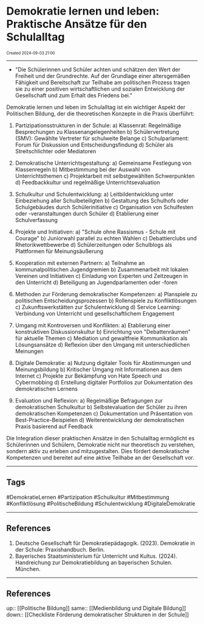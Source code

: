 # Demokratie lernen und leben: Praktische Ansätze für den Schulalltag
<span style="font-size:10;"> Created 2024-09-03 21:00 </span>

---
* "Die Schülerinnen und Schüler achten und schätzen den Wert der Freiheit und der Grundrechte. Auf der Grundlage einer altersgemäßen Fähigkeit und Bereitschaft zur Teilhabe am politischen Prozess tragen sie zu einer positiven wirtschaftlichen und sozialen Entwicklung der Gesellschaft und zum Erhalt des Friedens bei."

Demokratie lernen und leben im Schulalltag ist ein wichtiger Aspekt der Politischen Bildung, der die theoretischen Konzepte in die Praxis überführt:

1. Partizipationsstrukturen in der Schule:
   a) Klassenrat: Regelmäßige Besprechungen zu Klassenangelegenheiten
   b) Schülervertretung (SMV): Gewählte Vertreter für schulweite Belange
   c) Schulparlament: Forum für Diskussion und Entscheidungsfindung
   d) Schüler als Streitschlichter oder Mediatoren

2. Demokratische Unterrichtsgestaltung:
   a) Gemeinsame Festlegung von Klassenregeln
   b) Mitbestimmung bei der Auswahl von Unterrichtsthemen
   c) Projektarbeit mit selbstgewählten Schwerpunkten
   d) Feedbackkultur und regelmäßige Unterrichtsevaluation

3. Schulkultur und Schulentwicklung:
   a) Leitbildentwicklung unter Einbeziehung aller Schulbeteiligten
   b) Gestaltung des Schulhofs oder Schulgebäudes durch Schülerinitiative
   c) Organisation von Schulfesten oder -veranstaltungen durch Schüler
   d) Etablierung einer Schulverfassung

4. Projekte und Initiativen:
   a) "Schule ohne Rassismus - Schule mit Courage"
   b) Juniorwahl parallel zu echten Wahlen
   c) Debattierclubs und Rhetorikwettbewerbe
   d) Schülerzeitungen oder Schulblogs als Plattformen für Meinungsäußerung

5. Kooperation mit externen Partnern:
   a) Teilnahme an kommunalpolitischen Jugendgremien
   b) Zusammenarbeit mit lokalen Vereinen und Initiativen
   c) Einladung von Experten und Zeitzeugen in den Unterricht
   d) Beteiligung an Jugendparlamenten oder -foren

6. Methoden zur Förderung demokratischer Kompetenzen:
   a) Planspiele zu politischen Entscheidungsprozessen
   b) Rollenspiele zu Konfliktlösungen
   c) Zukunftswerkstätten zur Schulentwicklung
   d) Service Learning: Verbindung von Unterricht und gesellschaftlichem Engagement

7. Umgang mit Kontroversen und Konflikten:
   a) Etablierung einer konstruktiven Diskussionskultur
   b) Einrichtung von "Debattenräumen" für aktuelle Themen
   c) Mediation und gewaltfreie Kommunikation als Lösungsansätze
   d) Reflexion über den Umgang mit unterschiedlichen Meinungen

8. Digitale Demokratie:
   a) Nutzung digitaler Tools für Abstimmungen und Meinungsbildung
   b) Kritischer Umgang mit Informationen aus dem Internet
   c) Projekte zur Bekämpfung von Hate Speech und Cybermobbing
   d) Erstellung digitaler Portfolios zur Dokumentation des demokratischen Lernens

9. Evaluation und Reflexion:
   a) Regelmäßige Befragungen zur demokratischen Schulkultur
   b) Selbstevaluation der Schüler zu ihren demokratischen Kompetenzen
   c) Dokumentation und Präsentation von Best-Practice-Beispielen
   d) Weiterentwicklung der demokratischen Praxis basierend auf Feedback

Die Integration dieser praktischen Ansätze in den Schulalltag ermöglicht es Schülerinnen und Schülern, Demokratie nicht nur theoretisch zu verstehen, sondern aktiv zu erleben und mitzugestalten. Dies fördert demokratische Kompetenzen und bereitet auf eine aktive Teilhabe an der Gesellschaft vor.

---
## Tags
#DemokratieLernen #Partizipation #Schulkultur #Mitbestimmung #Konfliktlösung #PolitischeBildung #Schulentwicklung #DigitaleDemokratie

---
## References
1. Deutsche Gesellschaft für Demokratiepädagogik. (2023). Demokratie in der Schule: Praxishandbuch. Berlin.
2. Bayerisches Staatsministerium für Unterricht und Kultus. (2024). Handreichung zur Demokratiebildung an bayerischen Schulen. München.

---
## References
up:: [[Politische Bildung]]
same:: [[Medienbildung und Digitale Bildung]]
down:: [[Checkliste Förderung demokratischer Strukturen in der Schule]]